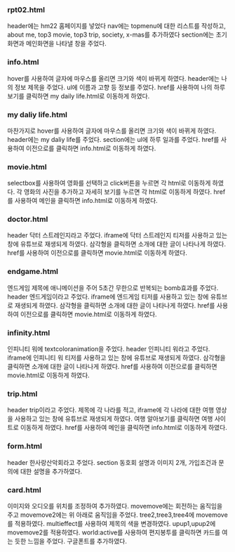 ### rpt02.html
header에는 hm22 홈페이지를 넣었다
nav에는 topmenu에 대한 리스트를 작성하고, about me, top3 movie, top3 trip, society, x-mas를 추가하였다
section에는 초기화면과 메인화면을 나타낼 창을 주었다.

### info.html
hover를 사용하여 글자에 마우스를 올리면 크기와 색이 바뀌게 하였다.
header에는 나의 정보 제목을 주었다.
ul에 이름과 고향 등 정보를 주었다.
href를 사용하여 나의 하루 보기를 클릭하면 my daily life.html로 이동하게 하였다.

### my daliy life.html
마찬가지로 hover를 사용하여 글자에 마우스를 올리면 크기와 색이 바뀌게 하였다.
header에는 my daliy life를 주었다.
section에는 ul에 하루 일과를 주었다.
href를 사용하여 이전으로를 클릭하면 info.html로 이동하게 하였다.

### movie.html
selectbox를 사용하여 영화를 선택하고 click버튼을 누르면 각 html로 이동하게 하였다.
각 영화의 사진을 추가하고 자세히 보기를 누르면 각 html로 이동하게 하였다.
href를 사용하여 메인을 클릭하면 info.html로 이동하게 하였다.

### doctor.html
header 닥터 스트레인지라고 주었다.
iframe에 닥터 스트레인지 티저를 사용하고 있는 창에 유튜브로 재생되게 하였다.
삼각형을 클릭하면 소개에 대한 글이 나타나게 하였다.
href를 사용하여 이전으로를 클릭하면 movie.html로 이동하게 하였다.

### endgame.html
엔드게임 제목에 애니메이션을 주어 5초간 무한으로 반복되는 bomb효과를 주었다.
header 엔드게임이라고 주었다.
iframe에 엔드게임 티저를 사용하고 있는 창에 유튜브로 재생되게 하였다.
삼각형을 클릭하면 소개에 대한 글이 나타나게 하였다.
href를 사용하여 이전으로를 클릭하면 movie.html로 이동하게 하였다.

### infinity.html
인피니티 워에 textcoloranimation을 주었다.
header 인피니티 워라고 주었다.
iframe에 인피니티 워 티저를 사용하고 있는 창에 유튜브로 재생되게 하였다.
삼각형을 클릭하면 소개에 대한 글이 나타나게 하였다.
href를 사용하여 이전으로를 클릭하면 movie.html로 이동하게 하였다.

### trip.html
header trip이라고 주었다.
제목에 각 나라를 적고, iframe에 각 나라에 대한 여행 영상을 사용하고 있는 창에 유튜브로 재생되게 하였다.
여행 알아보기를 클릭하면 여행 사이트로 이동하게 하였다.
href를 사용하여 메인을 클릭하면 info.html로 이동하게 하였다.

### form.html
header 한사랑산악회라고 주었다.
section 동호회 설명과 이미지 2개, 가입조건과 문의에 대한 설명을 추가하였다.

### card.html
이미지와 오디오를 위치를 조정하여 추가하였다.
movemove에는 회전하는 움직임을 주고 movemove2에는 위 아래로 움직임을 주었다.
tree2,tree3,tree4에 movemove를 적용하였다.
multieffect를 사용하여 제목의 색을 변경하였다.
upup1,upup2에 movemove2를 적용하였다.
world:active를 사용하여 편지봉투를 클릭하면 카드를 여는 듯한 느낌을 주었다.
구글폰트를 추가하였다.
